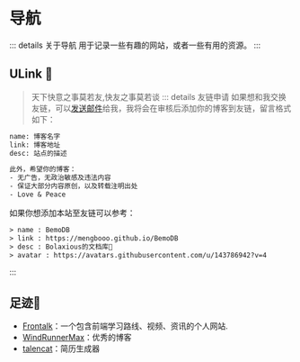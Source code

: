 <script setup>
import { VPTeamMembers } from 'vitepress/theme'
const members = [
  {
    avatar: 'https://avatars.githubusercontent.com/u/96043667?v=4',
    name: 'dekrt',
    links: [
      { icon: 'github', link: 'https://github.com/dekrt' },
      { icon: 'rss', link: 'https://dekrt.cn' },
    ]
  },
  {
    avatar: 'https://avatars.githubusercontent.com/u/64010148?v=4',
    name: 'HomeArchbishop',
    links: [
      { icon: 'github', link: 'https://github.com/HomeArchbishop' },
      { icon: 'rss', link: 'https://buuug.top/' },
    ]
  },
  {
    avatar: 'https://avatars.githubusercontent.com/u/110143758?v=4',
    name: 'capybara',
    links: [
      { icon: 'github', link: 'https://github.com/wangyinyuan' },
    ]
  },
  {
    avatar: 'https://avatars.githubusercontent.com/u/67143590?v=4',
    name: 'GoForceX',
    links: [
      { icon: 'github', link: 'https://github.com/GoForceX' },
      { icon: 'rss', link: 'https://goforcex.top/' },
    ]
  },
  {
    avatar: 'https://avatars.githubusercontent.com/u/64739528?v=4',
    name: 'MCjiaozi',
    links: [
      { icon: 'github', link: 'https://github.com/MCjiaozi' },
      { icon: 'rss', link: 'https://www.mcjiaozi.com/' },
    ]
  },
  {
    avatar: 'https://avatars.githubusercontent.com/u/37259613?v=4',
    name: 'Hamster',
    links: [
      { icon: 'github', link: 'https://github.com/Hamster5295' },
      { icon: 'rss', link: 'https://hamster5295.github.io/' },
    ]
  },
  {
    avatar: 'https://avatars.githubusercontent.com/u/137598038?v=4',
    name: 'BOWL',
    links: [
      { icon: 'github', link: 'https://github.com/bowl23' },
    ]
  },
    {
    avatar: 'https://avatars.githubusercontent.com/u/91679915?v=4',
    name: 'realRayyy',
    links: [
      { icon: 'github', link: 'https://github.com/realRayyy' },
    ]
  },
    {
    avatar: 'https://avatars.githubusercontent.com/u/101055657?v=4',
    name: 'Raxskle',
    links: [
      { icon: 'github', link: 'https://github.com/raxskle' },
      { icon: 'rss', link: 'https://blog.raxskle.fun/' },
    ]
  },
    {
    avatar: 'https://avatars.githubusercontent.com/u/140601241?v=4',
    name: 'yqcjq',
    links: [
      { icon: 'github', link: 'https://github.com/yqcjq' },
    ]
  },
   {
    avatar: 'https://avatars.githubusercontent.com/u/113242468?v=4',
    name: 'jingyuhhh',
    links: [
      { icon: 'github', link: 'https://github.com/jingyuhhh' },
    ]
  },
  {
    avatar: 'https://avatars.githubusercontent.com/u/44224328?v=4',
    name: 'Magren',
    links: [
      { icon: 'github', link: 'https://github.com/Magren0321' },
      { icon: 'rss', link: 'https://magren.cc/' },
    ]
  },
  {
    avatar: 'https://avatars.githubusercontent.com/u/74645100?v=4',
    name: "Rekord's Blog",
    links: [
      { icon: 'github', link: 'https://github.com/Crazyokd' },
      { icon: 'rss', link: 'https://sxrekord.com/' },
    ]
  },
]
</script>

# 导航

::: details 关于导航
用于记录一些有趣的网站，或者一些有用的资源。
:::

## ULink 🤗

> 天下快意之事莫若友,快友之事莫若谈
::: details 友链申请
> 如果想和我交换友链，可以<a href="mailto:bolaxious@163.com">发送邮件</a>给我，我将会在审核后添加你的博客到友链，留言格式如下：

```txt
name: 博客名字
link: 博客地址
desc: 站点的描述

此外，希望你的博客：
- 无广告，无政治敏感及违法内容
- 保证大部分内容原创，以及转载注明出处
- Love & Peace
```

如果你想添加本站至友链可以参考：

```txt
> name : BemoDB
> link : https://mengbooo.github.io/BemoDB
> desc : Bolaxious的文档库🥰
> avatar : https://avatars.githubusercontent.com/u/143786942?v=4
```
:::
<VPTeamMembers size="small" :members="members" />

## 足迹🛞
- [Frontalk](https://front-talk.com/video)：一个包含前端学习路线、视频、资讯的个人网站.
- [WindRunnerMax](https://blog.touchczy.top/#/)：优秀的博客
- [talencat](https://talencat.com/zh)：简历生成器